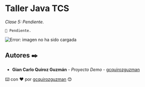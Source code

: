 # Taller Java TCS

_Clase 5: Pendiente._

```
📢 Pendiente.
```

![Error: imagen no ha sido cargada](https://github.com/gcquirozguzman/java-tcs-202001/blob/Clase-0X/imagenes/pagina_4_1.png)

## Autores ✒️

* **Gian Carlo Quiroz Guzmán** - *Proyecto Demo* - [gcquirozguzman](https://github.com/gcquirozguzman)



⌨️ con ❤️ por [gcquirozguzman](https://github.com/gcquirozguzman) 😊
